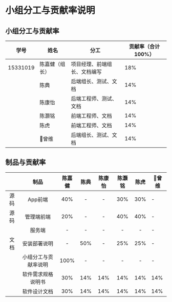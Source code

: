 # 小组分工与贡献率说明

## 小组分工与贡献率

| 学号     | 姓名           | 分工                                          | 贡献率（合计100%） |
| -------- | -------------- | --------------------------------------------- | ------------------ |
| 15331019 | 陈嘉健（组长） | 项目经理、前端组长、文档编写 | 18%                |
|  | 陈典         | 后端组长、测试、文档      | 14%                |
|  | 陈康怡         | 后端工程师、测试、文档                             | 14%                |
|  | 陈灏铭         | 前端工程师、文档                 | 14%                |
|  | 陈虎         | 前端工程师、文档                                   | 14%                |
|  | 曾维           |  后端组长、测试、文档        | 14%                |


## 制品与贡献率

|      |         制品         | 陈嘉健 | 陈典 | 陈康怡 | 陈灏铭 | 陈虎 | 曾维 |
| :--: | :------------------: | :----: | :----: | :----: | :----: | :----: | ---- |
| 源码 |       App前端       |  40%   |  -   |   -    |  30%   |  30%   | -    |
| 源码 |       管理端前端       |  20%   |  -   |   -    |  40%   |  40%   | -    |
|  |       服务端      |  -   |  -   |   -    |  -   |  -   | -    |
| 文档 |     安装部署说明     |  -  |   50%    |   -    |   25%    |   25%    | -    | 
|      | 小组分工与贡献率说明 |  100%  |   -    |   -    |   -    |   -    | -    | 
|      |  软件需求规格说明书  |  30%   |  14%   |  14%   |   14%    |   14%    | 14%  | 
|      |     软件设计文档     |  30%   |  14%   |   14%    |   14%   |   14%   | 14%   | 
